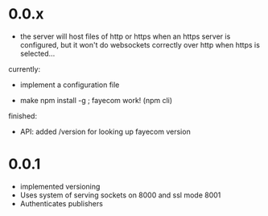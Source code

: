 # 0.0.x

  - the server will host files of http or https when an https server is
    configured, but it won't do websockets correctly over http when https
    is selected...

currently:

  - implement a configuration file

  - make npm install -g ; fayecom work!  (npm cli)


finished:

  - API: added /version for looking up fayecom version

# 0.0.1
  - implemented versioning
  - Uses system of serving sockets on 8000 and ssl mode 8001
  - Authenticates publishers


